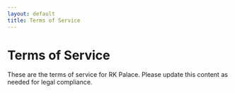 ```yaml
---
layout: default
title: Terms of Service
---
```


# Terms of Service

These are the terms of service for RK Palace. Please update this content as needed for legal compliance.
